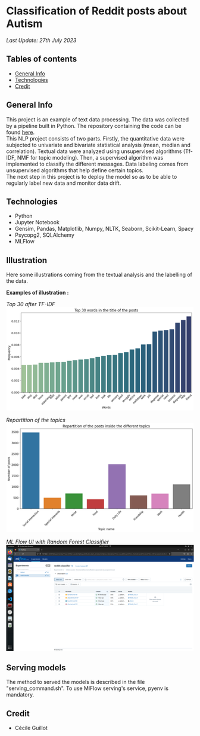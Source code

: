 # Classification of Reddit posts about Autism

*Last Update: 27th July 2023*

## Tables of contents 

- [General Info](#general-info)
- [Technologies](#technologies)
- [Credit](#credit)

## General Info

This project is an example of text data processing. The data was collected by a pipeline built in Python. The repository containing the code can be found [here](https://github.com/cecilegltslmcs/ETL-reddit).<br>
This NLP project consists of two parts. Firstly, the quantitative data were subjected to univariate and bivariate statistical analysis (mean, median and correlation). Textual data were analyzed using unsupervised algorithms (Tf-IDF, NMF for topic modeling). Then, a supervised algorithm was implemented to classify the different messages. Data labeling comes from unsupervised algorithms that help define certain topics.<br>
The next step in this project is to deploy the model so as to be able to regularly label new data and monitor data drift. 

## Technologies

- Python
- Jupyter Notebook
- Gensim, Pandas, Matplotlib, Numpy, NLTK, Seaborn, Scikit-Learn, Spacy
- Psycopg2, SQLAlchemy
- MLFlow

## Illustration

Here some illustrations coming from the textual analysis and the labelling of the data.

**Examples of illustration :**

*Top 30 after TF-IDF*
![Alt text](illustration/image-1.png)

*Repartition of the topics*
![Alt text](illustration/image.png)

*ML Flow UI with Random Forest Classifier*
![Alt text](illustration/mlflow-ui.png)

## Serving models

The method to served the models is described in the file "serving_command.sh". 
To use MlFlow serving's service, pyenv is mandatory. 

## Credit

- Cécile Guillot
